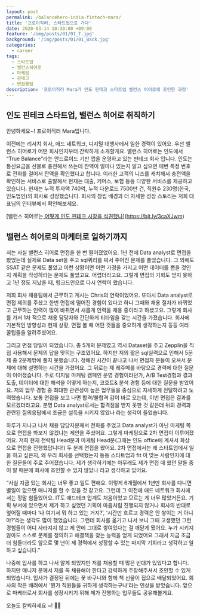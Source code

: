 ```yaml
---
layout: post
permalink: /balancehero-india-fintech-mara/
title: '프로이직러, 스타트업으로 가다'
date: 2020-03-14 10:30:00 +09:00
feature: '/img/posts/01/01_T.jpg'
background: '/img/posts/01/01_Back.jpg'
categories:
  - career
tags:
  - 스타트업
  - 밸런스히어로
  - 마케팅
  - 핀테크
  - 면접꿀팁
description: '프로이직러 Mara가 인도 핀테크 스타트업 밸런스 히어로에 조인한 과정'
---
```


## 인도 핀테크 스타트업, 밸런스 히어로 취직하기

안녕하세요~!
프로이직러 Mara입니다. 

이전에는 리서치 회사, 애드 네트워크, 디지털 대행사에서 일한 경력이 있어요. 우선 밸런스 히어로가 어떤 회사인지부터 간략하게 소개할게요. 밸런스 히어로는 인도에서 “True Balance”라는 안드로이드 기반 앱을 운영하고 있는 핀테크 회사 입니다. 인도는 통신요금을 선불로 충전해서 쓰는데 잔액이 얼마나 있는지 알고 싶으면 매번 특정 번호로 전화를 걸어서 잔액을 확인했다고 합니다. 이러한 고객의 니즈를 캐치해서 충전액을 확인하는 서비스로 출발해서 현재는 대출, 커머스, 보험 등등 다양한 서비스를 제공하고 있습니다. 현재는 누적 투자액 740억, 누적 다운로드 7500만 건, 직원수 230명(한국, 인도법인)의 회사로 성장했습니다. 회사의 창립 배경과 더 자세한 성장 스토리는 저희 대표님의 인터뷰에서 확인해보세요.

[밸런스 히어로는[ 어떻게 인도 핀테크 시장을 석권했나](https://bit.ly/3caXJwm)](https://bit.ly/3caXJwm)

## 밸런스 히어로의 마케터로 일하기까지

저는 사실 밸런스 히어로 면접을 한 번 떨어졌었어요. 1년 전에 Data analyst로 면접을 봤었는데 실제로 Data set을 주고 sql쿼리를 짜서 주어진 문제를 풀었습니다. 그 외에도 SSAT 같은 문제도 풀었고 이런 상황이면 어떤 가정을 가지고 어떤 데이터를 뽑을 것인지 계획을 작성하라는 문제도 풀었고요. 어렵더라고요. 그렇게 면접의 기회도 얻지 못하고 1년 정도 지났을 때, 링크드인으로 다시 연락이 왔습니다.

저희 회사 채용팀에서 근무하고 계시는 Chris의 연락이었어요. 또다시 Data analyst로 면접 제의를 주셨고 한번 면접에 떨어진 경험이 있다고 하니 그때와 채용 절차가 바뀌었고 근무하는 인력이 많이 바뀌면서 새롭게 인력을 채용 중이라고 하셨고요. 그렇게 회사를 가서 1차 적으로 채용 담당자와 간단하게 티타임을 갖는 시간을 가졌습니다. 회사에 기본적인 방향성과 현재 상황, 면접 볼 때 어떤 것들을 중요하게 생각하는지 등등 여러 꿀팁들을 알려주셨어요.

그리고 면접 당일이 되었습니다. 총 5개의 문제였고 역시 Dataset을 주고 Zepplin을 직접 사용해서 문제의 답을 맞히는 구조였어요. 하지만 저의 짧은 sql실력으로 인해서 5문제 중 2문제밖에 풀지 못했습니다. 정해진 시간이 끝나고 나서 면접자 분들이 오셔서 문제에 대해 설명하는 시간을 가졌어요. 그 뒤로는 제 레쥬메를 바탕으로 경력에 대한 질문이 이어졌습니다. 주로 디지털 마케팅 캠페인 운영 경험이라던가, A/B Test경험과 결과 도출, 데이터에 대한 해석을 어떻게 하는지, 코호트& 분석 경험 등에 대한 질문을 받았어요. 저의 업무 경험 중 최대한 관련성이 높은 업무들을 중심으로 자세하게 전달하려고 노력했습니다. 보통 면접을 보고 나면 합격/불합격 감이 바로 오는데, 이번 면접은 결과를 모르겠더라고요. 분명 Data analyst로서는 합격점을 받지 못한 것 같은데 뒤의 경력과 관련된 질의응답에서 조금은 설득을 시키지 않았나 라는 생각이 들었습니다.

하루가 지나고 나서 채용 담당자분께서 전화를 주었고 Data analyst가 아닌 마케팅 쪽으로 면접을 봐보지 않겠냐는 제안을 주셨어요. 그렇게 마케팅으로 2차 면접이 이루어졌어요. 저희 현재 전략팀 Head분과 마케팅 Head분(그때는 인도 office에 계셔서 화상으로 면접을 진행했답니다!) 두 분께 면접을 봤어요. 2차 면접에서는 왜 스타트업에서 일을 하고 싶은지, 왜 우리 회사를 선택했는지 등등 스타트업과 fit 이 맞는 사람인지에 대한 질문들이 주로 주어졌습니다. 제가 생각하기에는 아무래도 제가 면접 때 했던 말들 중 이 말 때문에 회사에 조인할 수 있지 않았나 라고 생각하고 있어요.

“사실 지금 있는 회사는 너무 좋고 일도 편해요. 이렇게 6개월에서 1년만 회사를 다니면 별일이 없으면 매니저를 할 수 있을 것 같고요. 그런데 그 이전에 애드 네트워크 회사에서는 정말 힘들었어요. IT도 애드테크 업계도 처음이었고 모르는 게 너무 많았거든요. 기획 부서에 있으면서 제가 하고 싶었던 기획이 마음처럼 진행되지 않거나 회사의 반대로 엎어질 때마다 ‘나 여기서 뭐 하고 있는 거지?’, ‘시간만 흐르고 경력은 안 쌓이는 거 아니야?’라는 생각도 많이 했었습니다. 그런데 회사를 옮기고 나서 보니 그때 고생했던 그런 경험들이 어디 사라지지 않고 제 안에 그대로 쌓여있다는 걸 깨닫게 됐어요. 누가 시키지 않아도 스스로 문제를 정의하고 해결책을 찾는 능력을 얻게 되었어요 그래서 지금 조금 더 힘들더라도 앞으로 몇 년이 제 경력에서 성장할 수 있는 마지막 기회라고 생각하고 일하고 싶습니다.”

나중에 입사를 하고 나서 알게 되었지만 저를 채용할 때 많은 반대가 있었다고 합니다. 하지만 매니저 분께서 저를 꼭 채용해야 한다고 강력하게 주장해주셔서 조인할 수 있게 되었습니다. 입사가 결정된 뒤에는 꽃 바구니와 함께 책 선물이 집으로 배달되었어요. 회사의 작은 배려에서 '뭔가 직원들을 귀하게 생각하는구나'라는 인상을 받았습니다. 앞으로 마케터로서 회사를 성장시키기 위해 제가 진행하는 업무들도 공유해볼게요.

오늘도 칼퇴하세요 ~! 🙋‍♀️